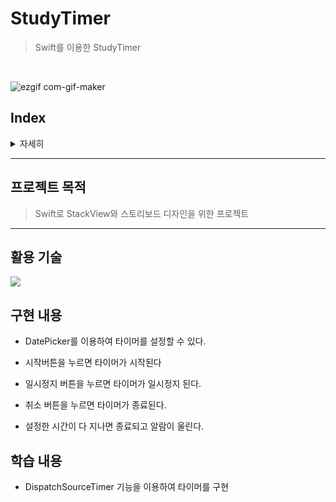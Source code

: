 # StudyTimer
> Swift를 이용한 StudyTimer
<br>

![ezgif com-gif-maker](https://user-images.githubusercontent.com/54833831/144802144-af7fef5d-e10b-46aa-b608-b6872520e2ac.gif)


## Index

<details>
    <summary>자세히</summary>

1. [프로젝트 목적](https://github.com/skawlgns/StudyTimer/blob/main/README.md#%ED%94%84%EB%A1%9C%EC%A0%9D%ED%8A%B8-%EB%AA%A9%EC%A0%81)
2. [활용 기술](https://github.com/skawlgns/StudyTimer/blob/main/README.md#%ED%99%9C%EC%9A%A9-%EA%B8%B0%EC%88%A0)
3. [구현 내용](https://github.com/skawlgns/StudyTimer/blob/main/README.md#%EA%B5%AC%ED%98%84-%EB%82%B4%EC%9A%A9)
4. [학습 내용](https://github.com/skawlgns/StudyTimer/blob/main/README.md#%ED%95%99%EC%8A%B5-%EB%82%B4%EC%9A%A9)


</details>

---

## 프로젝트 목적
> Swift로 StackView와 스토리보드 디자인을 위한 프로젝트

---

## 활용 기술
<img src="https://img.shields.io/badge/Swift-F05138?style=flat-square&logo=Swift&logoColor=white"> 


## 구현 내용

+ DatePicker를 이용하여 타이머를 설정할 수 있다.

+ 시작버튼을 누르면 타이머가 시작된다

+ 일시정지 버튼을 누르면 타이머가 일시정지 된다.

+ 취소 버튼을 누르면 타이머가 종료된다.

+ 설정한 시간이 다 지나면 종료되고 알람이 울린다.


## 학습 내용

+ DispatchSourceTimer 기능을 이용하여 타이머를 구현

